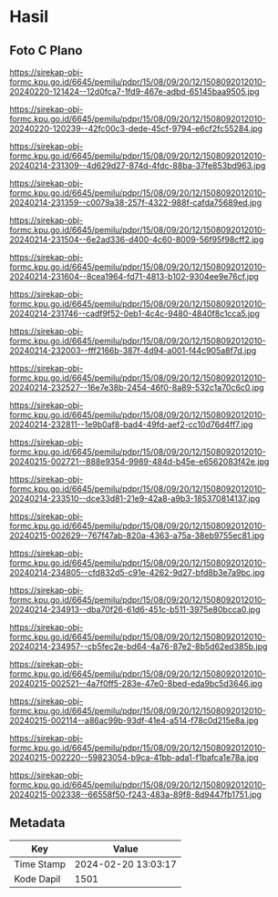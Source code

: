 # Hasil

## Foto C Plano

https://sirekap-obj-formc.kpu.go.id/6645/pemilu/pdpr/15/08/09/20/12/1508092012010-20240220-121424--12d0fca7-1fd9-467e-adbd-65145baa9505.jpg

https://sirekap-obj-formc.kpu.go.id/6645/pemilu/pdpr/15/08/09/20/12/1508092012010-20240220-120239--42fc00c3-dede-45cf-9794-e6cf2fc55284.jpg

https://sirekap-obj-formc.kpu.go.id/6645/pemilu/pdpr/15/08/09/20/12/1508092012010-20240214-231309--4d629d27-874d-4fdc-88ba-37fe853bd963.jpg

https://sirekap-obj-formc.kpu.go.id/6645/pemilu/pdpr/15/08/09/20/12/1508092012010-20240214-231359--c0079a38-257f-4322-988f-cafda75689ed.jpg

https://sirekap-obj-formc.kpu.go.id/6645/pemilu/pdpr/15/08/09/20/12/1508092012010-20240214-231504--6e2ad336-d400-4c60-8009-56f95f98cff2.jpg

https://sirekap-obj-formc.kpu.go.id/6645/pemilu/pdpr/15/08/09/20/12/1508092012010-20240214-231604--8cea1964-fd71-4813-b102-9304ee9e76cf.jpg

https://sirekap-obj-formc.kpu.go.id/6645/pemilu/pdpr/15/08/09/20/12/1508092012010-20240214-231746--cadf9f52-0eb1-4c4c-9480-4840f8c1cca5.jpg

https://sirekap-obj-formc.kpu.go.id/6645/pemilu/pdpr/15/08/09/20/12/1508092012010-20240214-232003--fff2166b-387f-4d94-a001-f44c905a8f7d.jpg

https://sirekap-obj-formc.kpu.go.id/6645/pemilu/pdpr/15/08/09/20/12/1508092012010-20240214-232527--16e7e38b-2454-46f0-8a89-532c1a70c6c0.jpg

https://sirekap-obj-formc.kpu.go.id/6645/pemilu/pdpr/15/08/09/20/12/1508092012010-20240214-232811--1e9b0af8-bad4-49fd-aef2-cc10d76d4ff7.jpg

https://sirekap-obj-formc.kpu.go.id/6645/pemilu/pdpr/15/08/09/20/12/1508092012010-20240215-002721--888e9354-9989-484d-b45e-e6562083f42e.jpg

https://sirekap-obj-formc.kpu.go.id/6645/pemilu/pdpr/15/08/09/20/12/1508092012010-20240214-233510--dce33d81-21e9-42a8-a9b3-185370814137.jpg

https://sirekap-obj-formc.kpu.go.id/6645/pemilu/pdpr/15/08/09/20/12/1508092012010-20240215-002629--767f47ab-820a-4363-a75a-38eb9755ec81.jpg

https://sirekap-obj-formc.kpu.go.id/6645/pemilu/pdpr/15/08/09/20/12/1508092012010-20240214-234805--cfd832d5-c91e-4262-9d27-bfd8b3e7a9bc.jpg

https://sirekap-obj-formc.kpu.go.id/6645/pemilu/pdpr/15/08/09/20/12/1508092012010-20240214-234913--dba70f26-61d6-451c-b511-3975e80bcca0.jpg

https://sirekap-obj-formc.kpu.go.id/6645/pemilu/pdpr/15/08/09/20/12/1508092012010-20240214-234957--cb5fec2e-bd64-4a76-87e2-8b5d62ed385b.jpg

https://sirekap-obj-formc.kpu.go.id/6645/pemilu/pdpr/15/08/09/20/12/1508092012010-20240215-002521--4a7f0ff5-283e-47e0-8bed-eda9bc5d3646.jpg

https://sirekap-obj-formc.kpu.go.id/6645/pemilu/pdpr/15/08/09/20/12/1508092012010-20240215-002114--a86ac99b-93df-41e4-a514-f78c0d215e8a.jpg

https://sirekap-obj-formc.kpu.go.id/6645/pemilu/pdpr/15/08/09/20/12/1508092012010-20240215-002220--59823054-b9ca-41bb-ada1-f1bafca1e78a.jpg

https://sirekap-obj-formc.kpu.go.id/6645/pemilu/pdpr/15/08/09/20/12/1508092012010-20240215-002338--66558f50-f243-483a-89f8-8d9447fb1751.jpg


## Metadata

| Key        | Value               |
| ---------- | ------------------- |
| Time Stamp | 2024-02-20 13:03:17 |
| Kode Dapil | 1501                |



